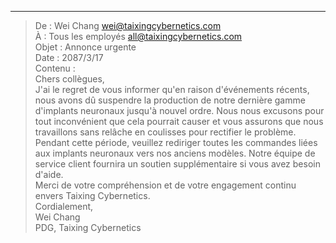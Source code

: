
---

> De : Wei Chang <wei@taixingcybernetics.com>  
> À : Tous les employés <all@taixingcybernetics.com>  
> Objet : Annonce urgente  
> Date : 2087/3/17  
> Contenu :  
> Chers collègues,  
> J'ai le regret de vous informer qu'en raison d'événements récents, nous avons dû suspendre la production de notre dernière gamme d'implants neuronaux jusqu'à nouvel ordre. Nous nous excusons pour tout inconvénient que cela pourrait causer et vous assurons que nous travaillons sans relâche en coulisses pour rectifier le problème.  
> Pendant cette période, veuillez rediriger toutes les commandes liées aux implants neuronaux vers nos anciens modèles. Notre équipe de service client fournira un soutien supplémentaire si vous avez besoin d'aide.  
> Merci de votre compréhension et de votre engagement continu envers Taixing Cybernetics.  
> Cordialement,  
> Wei Chang  
> PDG, Taixing Cybernetics
